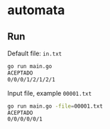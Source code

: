 # automata

## Run
Default file: `in.txt`
```bash
go run main.go
ACEPTADO
0/0/0/1/2/1/2/1
```

Input file, example `00001.txt`
```bash
go run main.go -file=00001.txt
ACEPTADO
0/0/0/0/0/1
```